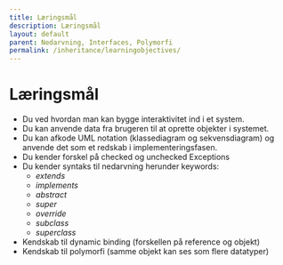 ```yaml
---
title: Læringsmål
description: Læringsmål
layout: default
parent: Nedarvning, Interfaces, Polymorfi
permalink: /inheritance/learningobjectives/
---
```


# Læringsmål

- Du ved hvordan man kan bygge interaktivitet ind i et system. 
- Du kan anvende data fra brugeren til at oprette objekter i systemet. 
- Du kan afkode UML notation (klassediagram og sekvensdiagram) og anvende det som et redskab i implementeringsfasen. 
- Du kender forskel på checked og unchecked Exceptions 
- Du kender syntaks til nedarvning herunder keywords:
   - _extends_
   - _implements_
   - _abstract_
   - _super_
   - _override_
   - _subclass_
   - _superclass_
- Kendskab til dynamic binding (forskellen på reference og objekt)
- Kendskab til polymorfi (samme objekt kan ses som flere datatyper)
